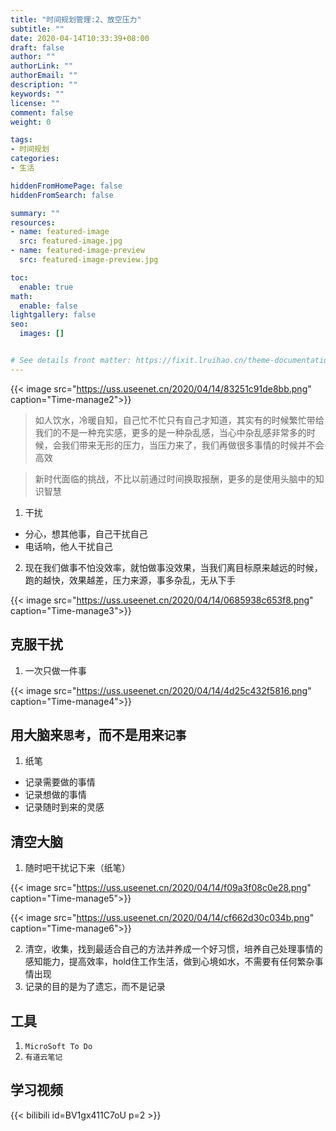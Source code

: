 ```yaml
---
title: "时间规划管理:2、放空压力"
subtitle: ""
date: 2020-04-14T10:33:39+08:00
draft: false
author: ""
authorLink: ""
authorEmail: ""
description: ""
keywords: ""
license: ""
comment: false
weight: 0

tags:
- 时间规划
categories:
- 生活

hiddenFromHomePage: false
hiddenFromSearch: false

summary: ""
resources:
- name: featured-image
  src: featured-image.jpg
- name: featured-image-preview
  src: featured-image-preview.jpg

toc:
  enable: true
math:
  enable: false
lightgallery: false
seo:
  images: []


# See details front matter: https://fixit.lruihao.cn/theme-documentation-content/#front-matter
---
```


<!--more-->
<!-- ![Time-manage2.png](https://uss.useenet.cn/2020/04/14/83251c91de8bb.png) -->

{{< image src="https://uss.useenet.cn/2020/04/14/83251c91de8bb.png" caption="Time-manage2">}}

> 如人饮水，冷暖自知，自己忙不忙只有自己才知道，其实有的时候繁忙带给我们的不是一种充实感，更多的是一种杂乱感，当心中杂乱感非常多的时候，会我们带来无形的压力，当压力来了，我们再做很多事情的时候并不会高效
<!--more-->
>新时代面临的挑战，不比以前通过时间换取报酬，更多的是使用头脑中的知识智慧
1. 干扰
- 分心，想其他事，自己干扰自己
- 电话响，他人干扰自己
2. 现在我们做事不怕没效率，就怕做事没效果，当我们离目标原来越远的时候，跑的越快，效果越差，压力来源，事多杂乱，无从下手

<!-- ![Time-manage3.png](https://uss.useenet.cn/2020/04/14/0685938c653f8.png) -->

{{< image src="https://uss.useenet.cn/2020/04/14/0685938c653f8.png" caption="Time-manage3">}}

## 克服干扰
1. 一次只做一件事

<!-- ![Time-manage4.png](https://uss.useenet.cn/2020/04/14/4d25c432f5816.png) -->

{{< image src="https://uss.useenet.cn/2020/04/14/4d25c432f5816.png" caption="Time-manage4">}}

##  用大脑来`思考`，而不是用来`记事`
1. 纸笔
- 记录需要做的事情
- 记录想做的事情
- 记录随时到来的灵感

## 清空大脑
1. 随时吧干扰记下来（纸笔）

<!-- ![Time-manage5.png](https://uss.useenet.cn/2020/04/14/f09a3f08c0e28.png) -->

{{< image src="https://uss.useenet.cn/2020/04/14/f09a3f08c0e28.png" caption="Time-manage5">}}


<!-- ![Time-manage6.png](https://uss.useenet.cn/2020/04/14/cf662d30c034b.png) -->

{{< image src="https://uss.useenet.cn/2020/04/14/cf662d30c034b.png" caption="Time-manage6">}}

2. 清空，收集，找到最适合自己的方法并养成一个好习惯，培养自己处理事情的感知能力，提高效率，hold住工作生活，做到心境如水，不需要有任何繁杂事情出现
3. 记录的目的是为了遗忘，而不是记录
## 工具
1. `MicroSoft To Do`
2. `有道云笔记`


## **学习视频**
{{< bilibili id=BV1gx411C7oU p=2 >}}
<!-- >> [时间管理](https://www.bilibili.com/video/BV1gx411C7oU) -->
